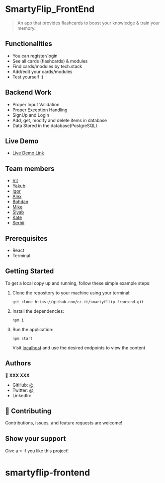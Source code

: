 # SmartyFlip_FrontEnd

> An app that provides flashcards to boost your knowledge & train your memory.

## Functionalities

- You can register/login
- See all cards (flashcards) & modules
- Find cards/modules by tech.stack
- Add/edit your cards/modules
- Test yourself :)

## Backend Work

- Proper Input Validation
- Proper Exception Handling
- SignUp and Login
- Add, get, modify and delete items in database
- Data Stored in the database(PostgreSQL)

## Live Demo

<!-- https:// -->

- [Live Demo Link](https://smartyflip.de)

## Team members

- [Vit](https://github.com/)
- [Yakub](https://github.com/)
- [Igor](https://github.com/cz-it)
- [Alex](https://github.com/)
- [Bohdan](https://github.com/)
- [Mike](https://github.com/)
- [Siyab](https://github.com/)
- [Kate](https://github.com/)
- [Serhii](https://github.com/)

## Prerequisites

- React
- Terminal

<!-- ## Tech Stacks

- Java Core
- Spring Data JPA
- Spring Boot
- Hibernate
- PostgreSQL -->

## Getting Started

To get a local copy up and running, follow these simple example steps:

1. Clone the repository to your machine using your terminal:
   ```
   git clone https://github.com/cz-it/smartyfllip-frontend.git
   ```
2. Install the dependencies:
   ```
   npm i
   ```
3. Run the application:
   ```
   npm start
   ```
   Visit [localhost](http://localhost:5173/) and use the desired endpoints to view the content

## Authors

👤 **XXX XXX**

- GitHub: [@](https://github.com/)
- Twitter: [@](https://twitter.com/)
- LinkedIn: [ ](https://www.linkedin.com/in//)

<!-- 👤 **XXX XXX**

- GitHub: [@](https://github.com/)
- Twitter: [@](https://twitter.com/)
- LinkedIn: [ ](https://www.linkedin.com/in//) -->

## 🤝 Contributing

Contributions, issues, and feature requests are welcome!

## Show your support

Give a ⭐️ if you like this project!
# smartyflip-frontend
